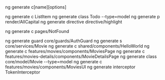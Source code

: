 ng generate c[name][options]

ng generate c ListItem
ng generate class Todo --type=model
ng generate p render/AllCapital
ng generate directive directive/highlight

ng generate c pages/NotFound

ng generate guard core/guards/AuthGuard
ng generate s core/services/Movie
ng generate c shared/components/HelloWorld
ng generate c features/movies/components/MoviesPage
ng generate c features/movies-details/components/MovieDetailsPage
ng generate class core/model/Movie --type=model
ng generate c features/movies/components/MoviesUI
ng generate interceptor TokenInterceptor
